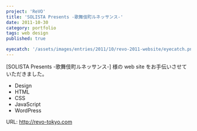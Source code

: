 ```yaml
---
project: 'ReVO'
title: 'SOLISTA Presents -歌舞伎町ルネッサンス-'
date: 2011-10-30
category: portfolio
tags: web design
published: true

eyecatch: '/assets/images/entries/2011/10/revo-2011-website/eyecatch.png'
---
```


[SOLISTA Presents -歌舞伎町ルネッサンス-] 様の web site をお手伝いさせていただきました。

- Design
- HTML
- CSS
- JavaScript
- WordPress

URL: http://revo-tokyo.com
